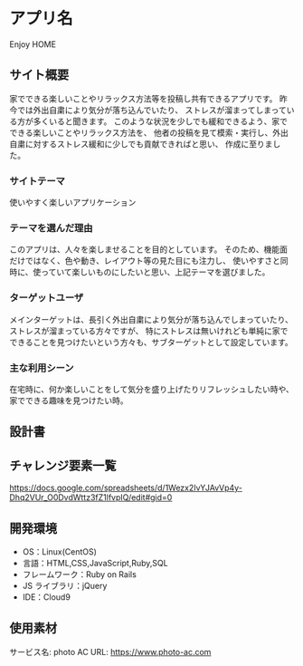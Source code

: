 # アプリ名

Enjoy HOME

## サイト概要

家でできる楽しいことやリラックス方法等を投稿し共有できるアプリです。
昨今では外出自粛により気分が落ち込んでいたり、
ストレスが溜まってしまっている方が多くいると聞きます。
このような状況を少しでも緩和できるよう、家でできる楽しいことやリラックス方法を、
他者の投稿を見て模索・実行し、外出自粛に対するストレス緩和に少しでも貢献できればと思い、
作成に至りました。

### サイトテーマ

使いやすく楽しいアプリケーション

### テーマを選んだ理由

このアプリは、人々を楽しませることを目的としています。
そのため、機能面だけではなく、色や動き、レイアウト等の見た目にも注力し、
使いやすさと同時に、使っていて楽しいものにしたいと思い、上記テーマを選びました。

### ターゲットユーザ

メインターゲットは、長引く外出自粛により気分が落ち込んでしまっていたり、ストレスが溜まっている方々ですが、
特にストレスは無いけれども単純に家でできることを見つけたいという方々も、サブターゲットとして設定しています。

### 主な利用シーン

在宅時に、何か楽しいことをして気分を盛り上げたりリフレッシュしたい時や、家でできる趣味を見つけたい時。

## 設計書



## チャレンジ要素一覧

https://docs.google.com/spreadsheets/d/1Wezx2IvYJAvVp4y-Dhq2VUr_O0DvdWttz3fZ1lfvpIQ/edit#gid=0

## 開発環境

- OS：Linux(CentOS)
- 言語：HTML,CSS,JavaScript,Ruby,SQL
- フレームワーク：Ruby on Rails
- JS ライブラリ：jQuery
- IDE：Cloud9

## 使用素材

  サービス名: photo AC
  URL: https://www.photo-ac.com
